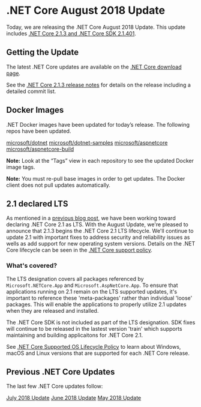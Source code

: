 # .NET Core August 2018 Update

Today, we are releasing the .NET Core August 2018 Update. This update includes [.NET Core 2.1.3 and .NET Core SDK 2.1.401](https://www.microsoft.com/net/download/dotnet-core/2.1#sdk-2.1.401).

## Getting the Update

The latest .NET Core updates are available on the [.NET Core download page](https://www.microsoft.com/net/download/all).

See the [.NET Core 2.1.3 release notes](https://github.com/dotnet/core/blob/master/release-notes/2.1/2.1.3/2.1.3.md) for details on the release including a detailed commit list.

## Docker Images

.NET Docker images have been updated for today’s release. The following repos have been updated.

[microsoft/dotnet](https://hub.docker.com/r/microsoft/dotnet/)
[microsoft/dotnet-samples](https://hub.docker.com/r/microsoft/dotnet-samples/)
[microsoft/aspnetcore](microsoft/aspnetcore)
[microsoft/aspnetcore-build](https://hub.docker.com/r/microsoft/aspnetcore-build/)

**Note:** Look at the “Tags” view in each repository to see the updated Docker image tags.

**Note:** You must re-pull base images in order to get updates. The Docker client does not pull updates automatically.

## 2.1 declared LTS

As mentioned in a [previous blog post](https://blogs.msdn.microsoft.com/dotnet/2018/06/20/net-core-2-0-will-reach-end-of-life-on-september-1-2018/), we have been working toward declaring .NET Core 2.1 as LTS. With the August Update, we're pleased to announce that 2.1.3 begins the .NET Core 2.1 LTS lifecycle. We'll continue to update 2.1 with important fixes to address security and reliability issues as wells as add support for new operating system versions. Details on the .NET Core lifecycle can be seen in the [.NET Core support policy](https://www.microsoft.com/net/support/policy).

### What's covered? 

The LTS designation covers all packages referenced by `Microsoft.NETCore.App` and `Microsoft.AspNetCore.App`. To ensure that applications running on 2.1 remain on the LTS supported updates, it's important to reference these 'meta-packages' rather than individual 'loose' packages. This will enable the applications to properly utilize 2.1 updates when they are released and installed.

The .NET Core SDK is not included as part of the LTS designation. SDK fixes will continue to be released in the lastest version 'train' which supports maintaining and building applicaitons for .NET Core 2.1.

See [.NET Core Supported OS Lifecycle Policy](https://github.com/dotnet/core/blob/master/os-lifecycle-policy.md) to learn about Windows, macOS and Linux versions that are supported for each .NET Core release.


## Previous .NET Core Updates

The last few .NET Core updates follow:

[July 2018 Update](https://blogs.msdn.microsoft.com/dotnet/2018/07/10/net-core-july-2018-update/)
[June 2018 Update](https://blogs.msdn.microsoft.com/dotnet/2018/06/22/net-core-2-1-june-update/)
[May 2018 Update](https://blogs.msdn.microsoft.com/dotnet/2018/05/08/net-core-may-2018-update/)